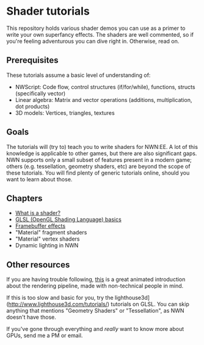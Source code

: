 # Shader tutorials

This repository holds various shader demos you can use as a primer to write your own superfancy effects. The shaders are well commented, so if you're feeling adventurous you can dive right in. Otherwise, read on.

## Prerequisites

These tutorials assume a basic level of understanding of:
- NWScript: Code flow, control structures (if/for/while), functions, structs (specifically vector)
- Linear algebra: Matrix and vector operations (additions, multiplication, dot products)
- 3D models: Vertices, triangles, textures

## Goals

The tutorials will (try to) teach you to write shaders for NWN:EE. A lot of this knowledge is applicable to other games, but there are also significant gaps. NWN supports only a small subset of features present in a modern game; others (e.g. tessellation, geometry shaders, etc) are beyond the scope of these tutorials. You will find plenty of generic tutorials online, should you want to learn about those.

## Chapters

- [What is a shader?](tut/what-is-a-shader.md)
- [GLSL (OpenGL Shading Language) basics](tut/glsl-basics.md)
- [Framebuffer effects](tut/framebuffer-effects.md)
- "Material" fragment shaders
- "Material" vertex shaders
- Dynamic lighting in NWN


## Other resources

If you are having trouble following, [this](https://simonschreibt.de/gat/renderhell/) is a great animated introduction about the rendering pipeline, made with non-technical people in mind.

If this is too slow and basic for you, try the lighthouse3d](http://www.lighthouse3d.com/tutorials/) tutorials on GLSL. You can skip anything that mentions "Geometry Shaders" or "Tessellation", as NWN doesn't have those.

If you've gone through everything and _really_ want to know more about GPUs, send me a PM or email.

